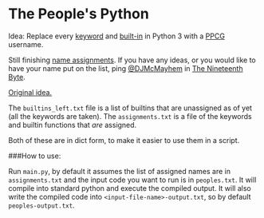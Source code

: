 # The People's Python

Idea: Replace every [keyword](http://www.programiz.com/python-programming/keyword-list) and [built-in](https://docs.python.org/3/library/functions.html) in Python 3 with a [PPCG](https://codegolf.stackexchange.com/) username.

Still finishing [name assignments](https://github.com/DJMcMayhem/ThePeoplesPython/blob/master/assignments.txt). If you have any ideas, or you would like to have your name put on the list, ping [@DJMcMayhem](http://codegolf.stackexchange.com/users/31716/) in [The Nineteenth Byte](chat.stackexchange.com/rooms/240/the-nineteenth-byte).

[Original idea.](https://chat.stackexchange.com/transcript/message/30148665#30148665)

The `builtins_left.txt` file is a list of builtins that are unassigned as of yet (all the keywords are taken).  The `assignments.txt` is a file of the keywords and builtin functions that _are_ assigned.

Both of these are in dict form, to make it easier to use them in a script.


###How to use:

Run `main.py`, by default it assumes the list of assigned names are in `assignments.txt` and the input code you want to run is in `peoples.txt`. It will compile into standard python and execute the compiled output. It will also write the compiled code into `<input-file-name>-output.txt`, so by default `peoples-output.txt`.
